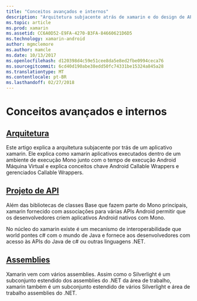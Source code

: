 ```yaml
---
title: "Conceitos avançados e internos"
description: "Arquitetura subjacente atrás de xamarin e do design de API."
ms.topic: article
ms.prod: xamarin
ms.assetid: CC6A0D52-E9FA-4270-B3FA-84660621D6D5
ms.technology: xamarin-android
author: mgmclemore
ms.author: mamcle
ms.date: 10/13/2017
ms.openlocfilehash: d120398d4c59e51cee8da5e8ed2fbe0994ceca76
ms.sourcegitcommit: 6cd40d190abe38edd50fc74331be15324a845a28
ms.translationtype: MT
ms.contentlocale: pt-BR
ms.lasthandoff: 02/27/2018
---
```

# <a name="advanced-concepts-and-internals"></a>Conceitos avançados e internos


##  <a name="architectureandroidinternalsarchitecturemd"></a>[Arquitetura](~/android/internals/architecture.md)

Este artigo explica a arquitetura subjacente por trás de um aplicativo xamarin. Ele explica como xamarin aplicativos executados dentro de um ambiente de execução Mono junto com o tempo de execução Android Máquina Virtual e explica conceitos chave Android Callable Wrappers e gerenciados Callable Wrappers. 



##  <a name="api-designandroidinternalsapi-designmd"></a>[Projeto de API](~/android/internals/api-design.md)

Além das bibliotecas de classes Base que fazem parte do Mono principais, xamarin fornecido com associações para várias APIs Android permitir que os desenvolvedores criem aplicativos Android nativos com Mono.

No núcleo do xamarin existe é um mecanismo de interoperabilidade que world pontes c# com o mundo de Java e fornece aos desenvolvedores com acesso às APIs do Java de c# ou outras linguagens .NET.



##  <a name="assembliescross-platforminternalsavailable-assembliesmd"></a>[Assemblies](~/cross-platform/internals/available-assemblies.md)

Xamarin vem com vários assemblies. Assim como o Silverlight é um subconjunto estendido dos assemblies do .NET da área de trabalho, xamarin também é um subconjunto estendido de vários Silverlight e área de trabalho assemblies do .NET. 

